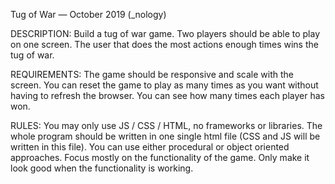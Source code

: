 Tug of War — October 2019 (_nology)

DESCRIPTION: Build a tug of war game. Two players should be able to play on one screen. The user that does the most actions enough times wins the tug of war. 

REQUIREMENTS: The game should be responsive and scale with the screen. You can reset the game to play as many times as you want without having to refresh the browser. You can see how many times each player has won.

RULES: You may only use JS / CSS / HTML, no frameworks or libraries. The whole program should be written in one single html file (CSS and JS will be written in this file). You can use either procedural or object oriented approaches. Focus mostly on the functionality of the game. Only make it look good when the functionality is working.
